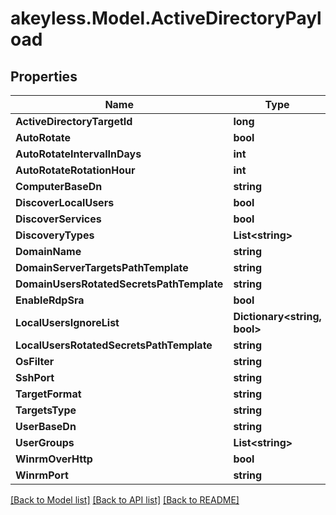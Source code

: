 # akeyless.Model.ActiveDirectoryPayload

## Properties

Name | Type | Description | Notes
------------ | ------------- | ------------- | -------------
**ActiveDirectoryTargetId** | **long** |  | [optional] 
**AutoRotate** | **bool** |  | [optional] 
**AutoRotateIntervalInDays** | **int** |  | [optional] 
**AutoRotateRotationHour** | **int** |  | [optional] 
**ComputerBaseDn** | **string** |  | [optional] 
**DiscoverLocalUsers** | **bool** | Deprecated | [optional] 
**DiscoverServices** | **bool** |  | [optional] 
**DiscoveryTypes** | **List&lt;string&gt;** |  | [optional] 
**DomainName** | **string** |  | [optional] 
**DomainServerTargetsPathTemplate** | **string** |  | [optional] 
**DomainUsersRotatedSecretsPathTemplate** | **string** |  | [optional] 
**EnableRdpSra** | **bool** |  | [optional] 
**LocalUsersIgnoreList** | **Dictionary&lt;string, bool&gt;** |  | [optional] 
**LocalUsersRotatedSecretsPathTemplate** | **string** |  | [optional] 
**OsFilter** | **string** |  | [optional] 
**SshPort** | **string** |  | [optional] 
**TargetFormat** | **string** |  | [optional] 
**TargetsType** | **string** |  | [optional] 
**UserBaseDn** | **string** |  | [optional] 
**UserGroups** | **List&lt;string&gt;** |  | [optional] 
**WinrmOverHttp** | **bool** |  | [optional] 
**WinrmPort** | **string** |  | [optional] 

[[Back to Model list]](../README.md#documentation-for-models) [[Back to API list]](../README.md#documentation-for-api-endpoints) [[Back to README]](../README.md)

